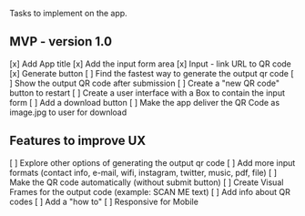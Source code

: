 Tasks to implement on the app.

## MVP - version 1.0
[x] Add App title
[x] Add the input form area
[x] Input - link URL to QR code
[x] Generate button
[ ] Find the fastest way to generate the output qr code
[ ] Show the output QR code after submission
[ ] Create a "new QR code" button to restart
[ ] Create a user interface with a Box to contain the input form
[ ] Add a download button
[ ] Make the app deliver the QR Code as image.jpg to user for download

## Features to improve UX
[ ] Explore other options of generating the output qr code
[ ] Add more input formats (contact info, e-mail, wifi, instagram, twitter, music, pdf, file)
[ ] Make the QR code automatically (without submit button)
[ ] Create Visual Frames for the output code (example: SCAN ME text)
[ ] Add info about QR codes
[ ] Add a "how to"
[ ] Responsive for Mobile